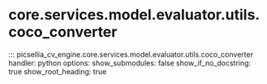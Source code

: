 # core.services.model.evaluator.utils.coco_converter

::: picsellia_cv_engine.core.services.model.evaluator.utils.coco_converter
    handler: python
    options:
        show_submodules: false
        show_if_no_docstring: true
        show_root_heading: true
